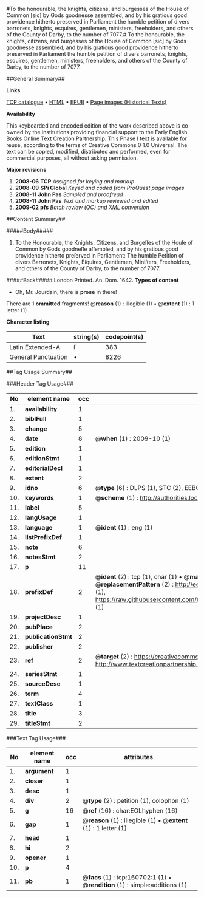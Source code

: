 #To the honourable, the knights, citizens, and burgesses of the House of Common [sic] by Gods goodnesse assembled, and by his gratious good providence hitherto preserved in Parliament the humble petition of divers barronets, knights, esquires, gentlemen, ministers, freeholders, and others of the County of Darby, to the number of 7077.#
To the honourable, the knights, citizens, and burgesses of the House of Common [sic] by Gods goodnesse assembled, and by his gratious good providence hitherto preserved in Parliament the humble petition of divers barronets, knights, esquires, gentlemen, ministers, freeholders, and others of the County of Darby, to the number of 7077.

##General Summary##

**Links**

[TCP catalogue](http://www.ota.ox.ac.uk/tcp/)  • 
[HTML](http://tei.it.ox.ac.uk/tcp/Texts-HTML/free/A74/A74213.html)  • 
[EPUB](http://tei.it.ox.ac.uk/tcp/Texts-EPUB/free/A74/A74213.epub) • 
[Page images (Historical Texts)](https://data.historicaltexts.jisc.ac.uk/view?pubId=eebo-99869116e&pageId=eebo-99869116e-160702-1)

**Availability**

This keyboarded and encoded edition of the
	       work described above is co-owned by the institutions
	       providing financial support to the Early English Books
	       Online Text Creation Partnership. This Phase I text is
	       available for reuse, according to the terms of Creative
	       Commons 0 1.0 Universal. The text can be copied,
	       modified, distributed and performed, even for
	       commercial purposes, all without asking permission.

**Major revisions**

1. __2008-06__ __TCP__ *Assigned for keying and markup*
1. __2008-09__ __SPi Global__ *Keyed and coded from ProQuest page images*
1. __2008-11__ __John Pas__ *Sampled and proofread*
1. __2008-11__ __John Pas__ *Text and markup reviewed and edited*
1. __2009-02__ __pfs__ *Batch review (QC) and XML conversion*

##Content Summary##

#####Body#####

1. To the Honourable, the Knights, Citizens, and Burgeſſes of the Houſe of Common by Gods goodneſſe aſſembled, and by his gratious good providence hitherto preſerved in Parliament: The humble Petition of divers Barronets, Knights, Eſquires, Gentlemen, Miniſters, Freeholders, and others of the County of Darby, to the number of 7077.

#####Back#####
London Printed. An. Dom. 1642.
**Types of content**

  * Oh, Mr. Jourdain, there is **prose** in there!

There are 1 **ommitted** fragments! 
 @__reason__ (1) : illegible (1)  •  @__extent__ (1) : 1 letter (1)

**Character listing**


|Text|string(s)|codepoint(s)|
|---|---|---|
|Latin Extended-A|ſ|383|
|General Punctuation|•|8226|

##Tag Usage Summary##

###Header Tag Usage###

|No|element name|occ|attributes|
|---|---|---|---|
|1.|__availability__|1||
|2.|__biblFull__|1||
|3.|__change__|5||
|4.|__date__|8| @__when__ (1) : 2009-10 (1)|
|5.|__edition__|1||
|6.|__editionStmt__|1||
|7.|__editorialDecl__|1||
|8.|__extent__|2||
|9.|__idno__|6| @__type__ (6) : DLPS (1), STC (2), EEBO-CITATION (1), PROQUEST (1), VID (1)|
|10.|__keywords__|1| @__scheme__ (1) : http://authorities.loc.gov/ (1)|
|11.|__label__|5||
|12.|__langUsage__|1||
|13.|__language__|1| @__ident__ (1) : eng (1)|
|14.|__listPrefixDef__|1||
|15.|__note__|6||
|16.|__notesStmt__|2||
|17.|__p__|11||
|18.|__prefixDef__|2| @__ident__ (2) : tcp (1), char (1)  •  @__matchPattern__ (2) : ([0-9\-]+):([0-9IVX]+) (1), (.+) (1)  •  @__replacementPattern__ (2) : http://eebo.chadwyck.com/downloadtiff?vid=$1&page=$2 (1), https://raw.githubusercontent.com/textcreationpartnership/Texts/master/tcpchars.xml#$1 (1)|
|19.|__projectDesc__|1||
|20.|__pubPlace__|2||
|21.|__publicationStmt__|2||
|22.|__publisher__|2||
|23.|__ref__|2| @__target__ (2) : https://creativecommons.org/publicdomain/zero/1.0/ (1), http://www.textcreationpartnership.org/docs/. (1)|
|24.|__seriesStmt__|1||
|25.|__sourceDesc__|1||
|26.|__term__|4||
|27.|__textClass__|1||
|28.|__title__|3||
|29.|__titleStmt__|2||


###Text Tag Usage###

|No|element name|occ|attributes|
|---|---|---|---|
|1.|__argument__|1||
|2.|__closer__|1||
|3.|__desc__|1||
|4.|__div__|2| @__type__ (2) : petition (1), colophon (1)|
|5.|__g__|16| @__ref__ (16) : char:EOLhyphen (16)|
|6.|__gap__|1| @__reason__ (1) : illegible (1)  •  @__extent__ (1) : 1 letter (1)|
|7.|__head__|1||
|8.|__hi__|2||
|9.|__opener__|1||
|10.|__p__|4||
|11.|__pb__|1| @__facs__ (1) : tcp:160702:1 (1)  •  @__rendition__ (1) : simple:additions (1)|
